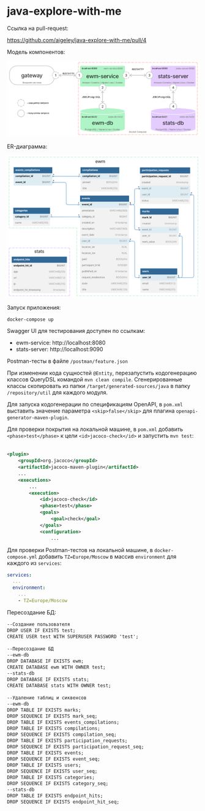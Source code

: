 # java-explore-with-me

Ссылка на pull-request:

https://github.com/aigeley/java-explore-with-me/pull/4

Модель компонентов:

![Модель компонентов](ewm_vision.png)

ER-диаграмма:

![База данных](ewm_db.png)

Запуск приложения:

```shell
docker-compose up
```

Swagger UI для тестирования доступен по ссылкам:

- ewm-service: http://localhost:8080
- stats-server: http://localhost:9090

Postman-тесты в файле `/postman/feature.json`

При изменении кода сущностей `@Entity`, перезапустить кодогенерацию классов QueryDSL командой `mvn clean compile`.
Сгенерированные классы скопировать из папки `/target/generated-sources/java`
в папку `/repository/util` для каждого модуля.

Для запуска кодогенерации по спецификациям OpenAPI,
в `pom.xml` выставить значение параметра `<skip>false</skip>` для плагина `openapi-generator-maven-plugin`.

Для проверки покрытия на локальной машине,
в `pom.xml` добавить `<phase>test</phase>` к цели `<id>jacoco-check</id>` и запустить `mvn test`:

```xml

<plugin>
    <groupId>org.jacoco</groupId>
    <artifactId>jacoco-maven-plugin</artifactId>
    ...
    <executions>
        ...
        <execution>
            <id>jacoco-check</id>
            <phase>test</phase>
            <goals>
                <goal>check</goal>
            </goals>
            <configuration>
                ...
```

Для проверки Postman-тестов на локальной машине,
в `docker-compose.yml` добавить `TZ=Europe/Moscow` в массив `environment` для каждого из `services`:

```yaml
services:
  ...
  environment:
    ...
    - TZ=Europe/Moscow
```

Пересоздание БД:

```postgresql
--Создание пользователя
DROP USER IF EXISTS test;
CREATE USER test WITH SUPERUSER PASSWORD 'test';

--Пересоздание БД
--ewm-db
DROP DATABASE IF EXISTS ewm;
CREATE DATABASE ewm WITH OWNER test;
--stats-db
DROP DATABASE IF EXISTS stats;
CREATE DATABASE stats WITH OWNER test;

--Удаление таблиц и сиквенсов
--ewm-db
DROP TABLE IF EXISTS marks;
DROP SEQUENCE IF EXISTS mark_seq;
DROP TABLE IF EXISTS events_compilations;
DROP TABLE IF EXISTS compilations;
DROP SEQUENCE IF EXISTS compilation_seq;
DROP TABLE IF EXISTS participation_requests;
DROP SEQUENCE IF EXISTS participation_request_seq;
DROP TABLE IF EXISTS events;
DROP SEQUENCE IF EXISTS event_seq;
DROP TABLE IF EXISTS users;
DROP SEQUENCE IF EXISTS user_seq;
DROP TABLE IF EXISTS categories;
DROP SEQUENCE IF EXISTS category_seq;
--stats-db
DROP TABLE IF EXISTS endpoint_hits;
DROP SEQUENCE IF EXISTS endpoint_hit_seq;
```